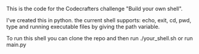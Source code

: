 This is the code for the Codecrafters challenge "Build your own shell".

I've created this in python. the current shell supports: echo, exit, cd, pwd, type and running executable files by giving the path variable.

To run this shell you can clone the repo and then run ./your_shell.sh or run main.py
